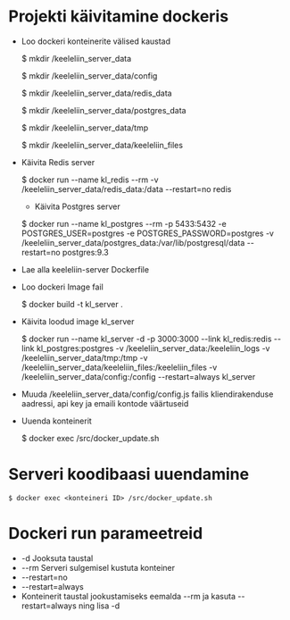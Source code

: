 # Projekti käivitamine dockeris

* Loo dockeri konteinerite välised kaustad
 
	$ mkdir /keeleliin_server_data

	$ mkdir /keeleliin_server_data/config

	$ mkdir /keeleliin_server_data/redis_data

	$ mkdir /keeleliin_server_data/postgres_data

	$ mkdir /keeleliin_server_data/tmp

	$ mkdir /keeleliin_server_data/keeleliin_files



* Käivita Redis server 

	$ docker run --name kl_redis --rm -v /keeleliin_server_data/redis_data:/data --restart=no redis

	* Käivita Postgres server

	$ docker run --name kl_postgres --rm -p 5433:5432 -e POSTGRES_USER=postgres -e POSTGRES_PASSWORD=postgres -v /keeleliin_server_data/postgres_data:/var/lib/postgresql/data --restart=no postgres:9.3



* Lae alla keeleliin-server Dockerfile

* Loo dockeri Image fail

	$  docker build -t kl_server .

* Käivita loodud image kl_server

	$ docker run --name kl_server -d -p 3000:3000 --link kl_redis:redis --link kl_postgres:postgres -v /keeleliin_server_data:/keeleliin_logs -v /keeleliin_server_data/tmp:/tmp -v /keeleliin_server_data/keeleliin_files:/keeleliin_files -v /keeleliin_server_data/config:/config --restart=always kl_server



* Muuda /keeleliin_server_data/config/config.js failis kliendirakenduse aadressi, api key ja emaili kontode väärtuseid


* Uuenda konteinerit

	$ docker exec <konteineri ID> /src/docker_update.sh


# Serveri koodibaasi uuendamine

	$ docker exec <konteineri ID> /src/docker_update.sh

#   Dockeri run parameetreid

*   -d                  Jooksuta taustal
*   --rm                Serveri sulgemisel kustuta konteiner
*   --restart=no
*   --restart=always
* Konteinerit taustal jookustamiseks eemalda --rm ja kasuta --restart=always ning lisa -d


